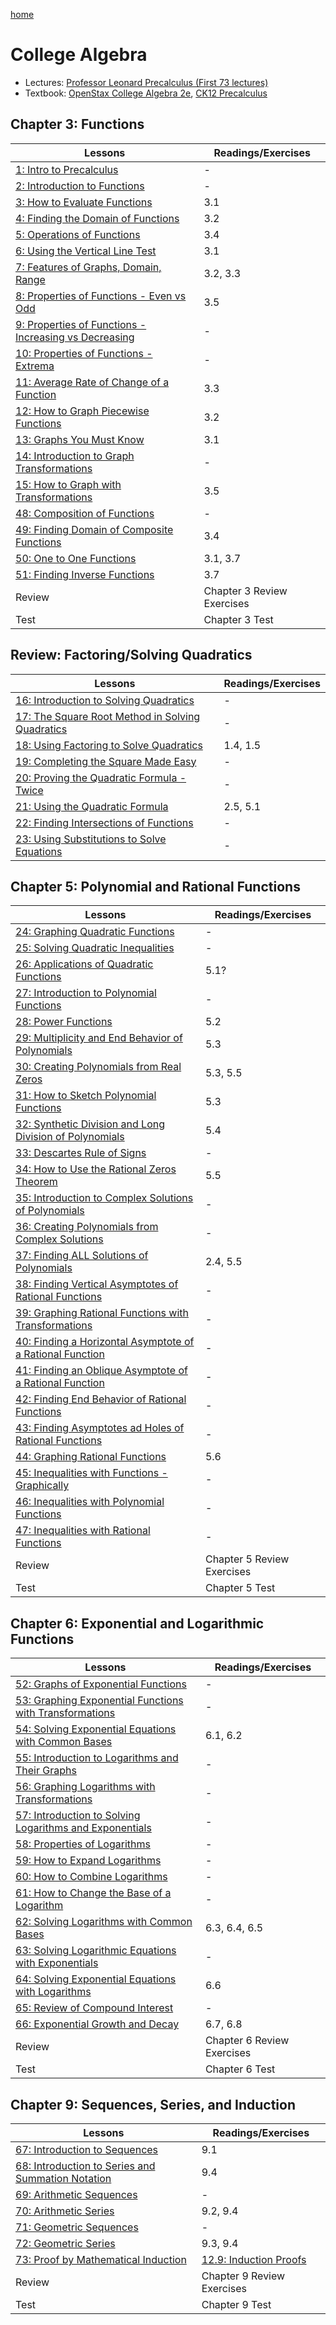 [home](/README.md)
# College Algebra
- Lectures: [Professor Leonard Precalculus (First 73 lectures)](https://www.youtube.com/watch?v=9OOrhA2iKak&list=PLDesaqWTN6ESsmwELdrzhcGiRhk5DjwLP)
- Textbook: [OpenStax College Algebra 2e](https://openstax.org/details/books/college-algebra-corequisite-support-2e), [CK12 Precalculus](https://flexbooks.ck12.org/cbook/ck-12-precalculus-concepts-2.0/)
## Chapter 3: Functions
Lessons | Readings/Exercises
--- | ---
[1: Intro to Precalculus](https://www.youtube.com/watch?v=9OOrhA2iKak&list=PLDesaqWTN6ESsmwELdrzhcGiRhk5DjwLP&index=1&t=2s&pp=iAQB) | -
[2: Introduction to Functions](https://www.youtube.com/watch?v=FkUEsP9efFg&list=PLDesaqWTN6ESsmwELdrzhcGiRhk5DjwLP&index=2&pp=iAQB) | -
[3: How to Evaluate Functions](https://www.youtube.com/watch?v=p1sGAHulT8w&list=PLDesaqWTN6ESsmwELdrzhcGiRhk5DjwLP&index=3&pp=iAQB) | 3.1
[4: Finding the Domain of Functions](https://www.youtube.com/watch?v=LvUCDcp6Z3k&list=PLDesaqWTN6ESsmwELdrzhcGiRhk5DjwLP&index=4&pp=iAQB) | 3.2
[5: Operations of Functions](https://www.youtube.com/watch?v=7N_-G4usp6Q&list=PLDesaqWTN6ESsmwELdrzhcGiRhk5DjwLP&index=5&t=10s&pp=iAQB) | 3.4
[6: Using the Vertical Line Test](https://www.youtube.com/watch?v=7j6kh8Z2H90&list=PLDesaqWTN6ESsmwELdrzhcGiRhk5DjwLP&index=6&pp=iAQB) | 3.1
[7: Features of Graphs, Domain, Range](https://www.youtube.com/watch?v=d3b-4Zz65ZE&list=PLDesaqWTN6ESsmwELdrzhcGiRhk5DjwLP&index=7&pp=iAQB) | 3.2, 3.3
[8: Properties of Functions - Even vs Odd](https://www.youtube.com/watch?v=6897XAx3O9Q&list=PLDesaqWTN6ESsmwELdrzhcGiRhk5DjwLP&index=8&pp=iAQB) | 3.5
[9: Properties of Functions - Increasing vs Decreasing](https://www.youtube.com/watch?v=cIRDvscVPr0&list=PLDesaqWTN6ESsmwELdrzhcGiRhk5DjwLP&index=9&pp=iAQB) | -
[10: Properties of Functions - Extrema](https://www.youtube.com/watch?v=2hItEGb3KJo&list=PLDesaqWTN6ESsmwELdrzhcGiRhk5DjwLP&index=10&pp=iAQB) | -
[11: Average Rate of Change of a Function](https://www.youtube.com/watch?v=H5Y-ONkezDM&list=PLDesaqWTN6ESsmwELdrzhcGiRhk5DjwLP&index=11&pp=iAQB) | 3.3
[12: How to Graph Piecewise Functions](https://www.youtube.com/watch?v=KHZKgl_9o7M&list=PLDesaqWTN6ESsmwELdrzhcGiRhk5DjwLP&index=12&pp=iAQB) | 3.2
[13: Graphs You Must Know](https://www.youtube.com/watch?v=NrmmR3-VxA8&list=PLDesaqWTN6ESsmwELdrzhcGiRhk5DjwLP&index=13&pp=iAQB) | 3.1
[14: Introduction to Graph Transformations](https://www.youtube.com/watch?v=sTCRB6hMsC4&list=PLDesaqWTN6ESsmwELdrzhcGiRhk5DjwLP&index=14&pp=iAQB) | -
[15: How to Graph with Transformations](https://www.youtube.com/watch?v=HkrMJLSpJFI&list=PLDesaqWTN6ESsmwELdrzhcGiRhk5DjwLP&index=15&pp=iAQB) | 3.5
[48: Composition of Functions](https://www.youtube.com/watch?v=EsgHKmLSPVc&list=PLDesaqWTN6ESsmwELdrzhcGiRhk5DjwLP&index=48&pp=iAQB) | -
[49: Finding Domain of Composite Functions](https://www.youtube.com/watch?v=G8r9oL-ke9s&list=PLDesaqWTN6ESsmwELdrzhcGiRhk5DjwLP&index=49&pp=iAQB) | 3.4
[50: One to One Functions](https://www.youtube.com/watch?v=C0Q_m2UDerc&list=PLDesaqWTN6ESsmwELdrzhcGiRhk5DjwLP&index=50&pp=iAQB) | 3.1, 3.7
[51: Finding Inverse Functions](https://www.youtube.com/watch?v=fK7IPeeZoFE&list=PLDesaqWTN6ESsmwELdrzhcGiRhk5DjwLP&index=51&pp=iAQB) | 3.7
Review | Chapter 3 Review Exercises
Test | Chapter 3 Test

## Review: Factoring/Solving Quadratics
Lessons | Readings/Exercises
--- | ---
[16: Introduction to Solving Quadratics](https://www.youtube.com/watch?v=OIEkJaPgjKs&list=PLDesaqWTN6ESsmwELdrzhcGiRhk5DjwLP&index=16&pp=iAQB) | -
[17: The Square Root Method in Solving Quadratics](https://www.youtube.com/watch?v=mXAd6rkNSK0&list=PLDesaqWTN6ESsmwELdrzhcGiRhk5DjwLP&index=17&pp=iAQB) | -
[18: Using Factoring to Solve Quadratics](https://www.youtube.com/watch?v=u2CFHYJWS60&list=PLDesaqWTN6ESsmwELdrzhcGiRhk5DjwLP&index=18&pp=iAQB) | 1.4, 1.5
[19: Completing the Square Made Easy](https://www.youtube.com/watch?v=pYSYL_vy6YQ&list=PLDesaqWTN6ESsmwELdrzhcGiRhk5DjwLP&index=19&pp=iAQB) | -
[20: Proving the Quadratic Formula - Twice](https://www.youtube.com/watch?v=2BUg_w1Cu9E&list=PLDesaqWTN6ESsmwELdrzhcGiRhk5DjwLP&index=20&pp=iAQB) | -
[21: Using the Quadratic Formula](https://www.youtube.com/watch?v=KIWXZVsdpbE&list=PLDesaqWTN6ESsmwELdrzhcGiRhk5DjwLP&index=21&pp=iAQB) | 2.5, 5.1
[22: Finding Intersections of Functions](https://www.youtube.com/watch?v=2cXEuUazjCc&list=PLDesaqWTN6ESsmwELdrzhcGiRhk5DjwLP&index=22&pp=iAQB) | - 
[23: Using Substitutions to Solve Equations](https://www.youtube.com/watch?v=P8uoP-JFj54&list=PLDesaqWTN6ESsmwELdrzhcGiRhk5DjwLP&index=23&pp=iAQB) | -

## Chapter 5: Polynomial and Rational Functions
Lessons | Readings/Exercises
--- | ---
[24: Graphing Quadratic Functions](https://www.youtube.com/watch?v=VH4tzzBVbgA&list=PLDesaqWTN6ESsmwELdrzhcGiRhk5DjwLP&index=24&pp=iAQB) | -
[25: Solving Quadratic Inequalities](https://www.youtube.com/watch?v=qd41nGPHbMU&list=PLDesaqWTN6ESsmwELdrzhcGiRhk5DjwLP&index=25&pp=iAQB) | -
[26: Applications of Quadratic Functions](https://www.youtube.com/watch?v=Ow_u0qLAOJI&list=PLDesaqWTN6ESsmwELdrzhcGiRhk5DjwLP&index=26&pp=iAQB) | 5.1?
[27: Introduction to Polynomial Functions](https://www.youtube.com/watch?v=6Uh3Z6DJ_pI&list=PLDesaqWTN6ESsmwELdrzhcGiRhk5DjwLP&index=27&pp=iAQB) | -
[28: Power Functions](https://www.youtube.com/watch?v=FXTlAPOBA_U&list=PLDesaqWTN6ESsmwELdrzhcGiRhk5DjwLP&index=28&pp=iAQB) | 5.2
[29: Multiplicity and End Behavior of Polynomials](https://www.youtube.com/watch?v=Gxh-mEt1K-o&list=PLDesaqWTN6ESsmwELdrzhcGiRhk5DjwLP&index=29&pp=iAQB) | 5.3
[30: Creating Polynomials from Real Zeros](https://www.youtube.com/watch?v=v-pnhWbHmQ8&list=PLDesaqWTN6ESsmwELdrzhcGiRhk5DjwLP&index=30&pp=iAQB) | 5.3, 5.5
[31: How to Sketch Polynomial Functions](https://www.youtube.com/watch?v=6MAtqY6Fqjs&list=PLDesaqWTN6ESsmwELdrzhcGiRhk5DjwLP&index=31&pp=iAQB)  | 5.3
[32: Synthetic Division and Long Division of Polynomials](https://www.youtube.com/watch?v=AKJgo-WR_K4&list=PLDesaqWTN6ESsmwELdrzhcGiRhk5DjwLP&index=32&pp=iAQB) | 5.4
[33: Descartes Rule of Signs](https://www.youtube.com/watch?v=-AW6Y1bL4KU&list=PLDesaqWTN6ESsmwELdrzhcGiRhk5DjwLP&index=33&pp=iAQB) | -
[34: How to Use the Rational Zeros Theorem](https://www.youtube.com/watch?v=g7wEpxwgB3w&list=PLDesaqWTN6ESsmwELdrzhcGiRhk5DjwLP&index=34&pp=iAQB) | 5.5
[35: Introduction to Complex Solutions of Polynomials](https://www.youtube.com/watch?v=g-69B5jkcO4&list=PLDesaqWTN6ESsmwELdrzhcGiRhk5DjwLP&index=35&pp=iAQB) | -
[36: Creating Polynomials from Complex Solutions](https://www.youtube.com/watch?v=lIFeZLHVWmc&list=PLDesaqWTN6ESsmwELdrzhcGiRhk5DjwLP&index=36&pp=iAQB) | -
[37: Finding ALL Solutions of Polynomials](https://www.youtube.com/watch?v=xuhk2kSVwe0&list=PLDesaqWTN6ESsmwELdrzhcGiRhk5DjwLP&index=37&pp=iAQB) | 2.4, 5.5
[38: Finding Vertical Asymptotes of Rational Functions](https://www.youtube.com/watch?v=y-bSJaEonho&list=PLDesaqWTN6ESsmwELdrzhcGiRhk5DjwLP&index=38&pp=iAQB) | -
[39: Graphing Rational Functions with Transformations](https://www.youtube.com/watch?v=-k4uXF4hsAs&list=PLDesaqWTN6ESsmwELdrzhcGiRhk5DjwLP&index=39&pp=iAQB) | -
[40: Finding a Horizontal Asymptote of a Rational Function](https://www.youtube.com/watch?v=D-H9N-_Y77Y&list=PLDesaqWTN6ESsmwELdrzhcGiRhk5DjwLP&index=40&pp=iAQB) | -
[41: Finding an Oblique Asymptote of a Rational Function](https://www.youtube.com/watch?v=NVhaVk4wNu8&list=PLDesaqWTN6ESsmwELdrzhcGiRhk5DjwLP&index=41&pp=iAQB) | -
[42: Finding End Behavior of Rational Functions](https://www.youtube.com/watch?v=_cnmQXAo5XM&list=PLDesaqWTN6ESsmwELdrzhcGiRhk5DjwLP&index=42&pp=iAQB) | -
[43: Finding Asymptotes ad Holes of Rational Functions](https://www.youtube.com/watch?v=tyXWPcvSQvk&list=PLDesaqWTN6ESsmwELdrzhcGiRhk5DjwLP&index=43&pp=iAQB) | -
[44: Graphing Rational Functions](https://www.youtube.com/watch?v=wHATRiYbPPA&list=PLDesaqWTN6ESsmwELdrzhcGiRhk5DjwLP&index=44&pp=iAQB) | 5.6
[45: Inequalities with Functions - Graphically](https://www.youtube.com/watch?v=bngBtS7RBZ4&list=PLDesaqWTN6ESsmwELdrzhcGiRhk5DjwLP&index=45&pp=iAQB) | -
[46: Inequalities with Polynomial Functions](https://www.youtube.com/watch?v=qFJ-Mq0XcTI&list=PLDesaqWTN6ESsmwELdrzhcGiRhk5DjwLP&index=46&pp=iAQB) | -
[47: Inequalities with Rational Functions](https://www.youtube.com/watch?v=QSh1xcbYKZk&list=PLDesaqWTN6ESsmwELdrzhcGiRhk5DjwLP&index=47&pp=iAQB) | -
Review | Chapter 5 Review Exercises
Test | Chapter 5 Test

## Chapter 6: Exponential and Logarithmic Functions
Lessons | Readings/Exercises
--- | ---
[52: Graphs of Exponential Functions](https://www.youtube.com/watch?v=2w14jBb0e9Q&list=PLDesaqWTN6ESsmwELdrzhcGiRhk5DjwLP&index=52&pp=iAQB) | -
[53: Graphing Exponential Functions with Transformations](https://www.youtube.com/watch?v=uycM-AzUDQ4&list=PLDesaqWTN6ESsmwELdrzhcGiRhk5DjwLP&index=53&pp=iAQB) | -
[54: Solving Exponential Equations with Common Bases](https://www.youtube.com/watch?v=gkUWLFontZU&list=PLDesaqWTN6ESsmwELdrzhcGiRhk5DjwLP&index=54&pp=iAQB) | 6.1, 6.2
[55: Introduction to Logarithms and Their Graphs](https://www.youtube.com/watch?v=jfnTwz79PWU&list=PLDesaqWTN6ESsmwELdrzhcGiRhk5DjwLP&index=55&pp=iAQB) | -
[56: Graphing Logarithms with Transformations](https://www.youtube.com/watch?v=swC7KrDO0Uo&list=PLDesaqWTN6ESsmwELdrzhcGiRhk5DjwLP&index=56&pp=iAQB) | -
[57: Introduction to Solving Logarithms and Exponentials](https://www.youtube.com/watch?v=KezbqAAlOZk&list=PLDesaqWTN6ESsmwELdrzhcGiRhk5DjwLP&index=57&pp=iAQB) | -
[58: Properties of Logarithms](https://www.youtube.com/watch?v=u0uScdsBPfk&list=PLDesaqWTN6ESsmwELdrzhcGiRhk5DjwLP&index=58&pp=iAQB) | -
[59: How to Expand Logarithms](https://www.youtube.com/watch?v=qCeN653SdX4&list=PLDesaqWTN6ESsmwELdrzhcGiRhk5DjwLP&index=59&pp=iAQB) | -
[60: How to Combine Logarithms](https://www.youtube.com/watch?v=YrU8fYchnIU&list=PLDesaqWTN6ESsmwELdrzhcGiRhk5DjwLP&index=60&pp=iAQB) | -
[61: How to Change the Base of a Logarithm](https://www.youtube.com/watch?v=tgcFt8zGnNE&list=PLDesaqWTN6ESsmwELdrzhcGiRhk5DjwLP&index=61&pp=iAQB) | -
[62: Solving Logarithms with Common Bases](https://www.youtube.com/watch?v=82fonULPl64&list=PLDesaqWTN6ESsmwELdrzhcGiRhk5DjwLP&index=62&pp=iAQB) | 6.3, 6.4, 6.5
[63: Solving Logarithmic Equations with Exponentials](https://www.youtube.com/watch?v=jNUyVClUQfc&list=PLDesaqWTN6ESsmwELdrzhcGiRhk5DjwLP&index=63&pp=iAQB) | -
[64: Solving Exponential Equations with Logarithms](https://www.youtube.com/watch?v=rDcLCA2W-UI&list=PLDesaqWTN6ESsmwELdrzhcGiRhk5DjwLP&index=64&pp=iAQB) | 6.6
[65: Review of Compound Interest](https://www.youtube.com/watch?v=N1k25doMFww&list=PLDesaqWTN6ESsmwELdrzhcGiRhk5DjwLP&index=65&pp=iAQB) | -
[66: Exponential Growth and Decay](https://www.youtube.com/watch?v=rO-C48LY2KY&list=PLDesaqWTN6ESsmwELdrzhcGiRhk5DjwLP&index=66&pp=iAQB) | 6.7, 6.8
Review | Chapter 6 Review Exercises
Test | Chapter 6 Test

## Chapter 9: Sequences, Series, and Induction
Lessons | Readings/Exercises
--- | ---
[67: Introduction to Sequences](https://www.youtube.com/watch?v=c5D7BJ-R41I&list=PLDesaqWTN6ESsmwELdrzhcGiRhk5DjwLP&index=67&pp=iAQB) | 9.1
[68: Introduction to Series and Summation Notation](https://www.youtube.com/watch?v=Ipz9xXeoaRc&list=PLDesaqWTN6ESsmwELdrzhcGiRhk5DjwLP&index=68&pp=iAQB) | 9.4
[69: Arithmetic Sequences](https://www.youtube.com/watch?v=bxGmjouB6t4&list=PLDesaqWTN6ESsmwELdrzhcGiRhk5DjwLP&index=69&pp=iAQB) | -
[70: Arithmetic Series](https://www.youtube.com/watch?v=XdXQjHsl4q0&list=PLDesaqWTN6ESsmwELdrzhcGiRhk5DjwLP&index=70&pp=iAQB) | 9.2, 9.4
[71: Geometric Sequences](https://www.youtube.com/watch?v=qyHCnYewdrQ&list=PLDesaqWTN6ESsmwELdrzhcGiRhk5DjwLP&index=71&pp=iAQB) | -
[72: Geometric Series](https://www.youtube.com/watch?v=_yDqkrbd5mk&list=PLDesaqWTN6ESsmwELdrzhcGiRhk5DjwLP&index=72&pp=iAQB) | 9.3, 9.4
[73: Proof by Mathematical Induction](https://www.youtube.com/watch?v=x5cWX-EyLEI&list=PLDesaqWTN6ESsmwELdrzhcGiRhk5DjwLP&index=73&pp=iAQB)  | [12.9: Induction Proofs](https://flexbooks.ck12.org/cbook/ck-12-precalculus-concepts-2.0/section/12.9/primary/lesson/induction-proofs-pcalc/)
Review | Chapter 9 Review Exercises
Test | Chapter 9 Test